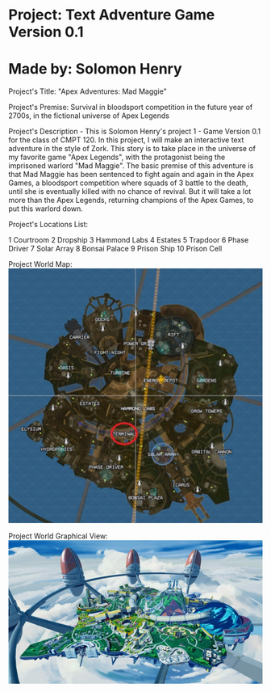 # Project: Text Adventure Game Version 0.1
# Made by: Solomon Henry

Project's Title: "Apex Adventures: Mad Maggie"

Project's Premise: Survival in bloodsport competition in the future year of 2700s, in the fictional universe of Apex Legends

Project's Description - This is Solomon Henry's project 1 - Game Version 0.1 for the class of CMPT 120. In this project, I will make an interactive text adventure in the style of Zork. This story is to take place in the universe of my favorite game "Apex Legends", with the protagonist being the imprisoned warlord "Mad Maggie". The basic premise of this adventure is that Mad Maggie has been sentenced to fight again and again in the Apex Games, a bloodsport competition where squads of 3 battle to the death, until she is eventually killed with no chance of revival. But it will take a lot more than the Apex Legends, returning champions of the Apex Games, to put this warlord down.

Project's Locations List: 

1 Courtroom
2 Dropship
3 Hammond Labs
4 Estates
5 Trapdoor
6 Phase Driver
7 Solar Array
8 Bonsai Palace
9 Prison Ship
10 Prison Cell


Project World Map:
![alt text](https://github.com/Solomon-Henry/Henry-Project/blob/main/Olympus_Map.jpeg)

Project World Graphical View:
![alt text](https://github.com/Solomon-Henry/Henry-Project/blob/main/Olympus.jpeg)